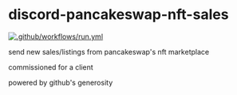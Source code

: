 # discord-pancakeswap-nft-sales

[![.github/workflows/run.yml](https://github.com/rssnyder/discord-pancakeswap-nft-sales/actions/workflows/run.yml/badge.svg)](https://github.com/rssnyder/discord-pancakeswap-nft-sales/actions/workflows/run.yml)

send new sales/listings from pancakeswap's nft marketplace

commissioned for a client

powered by github's generosity
